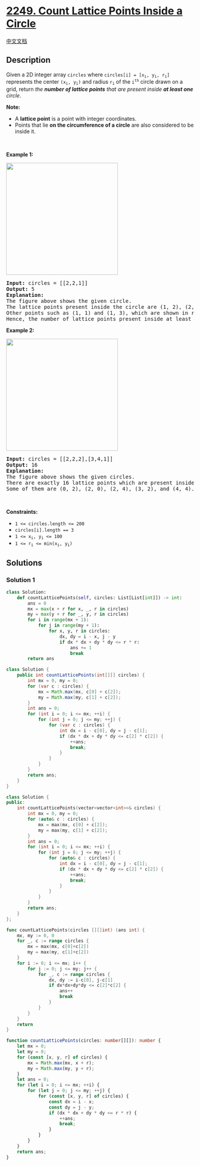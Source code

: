 # [2249. Count Lattice Points Inside a Circle](https://leetcode.com/problems/count-lattice-points-inside-a-circle)

[中文文档](/solution/2200-2299/2249.Count%20Lattice%20Points%20Inside%20a%20Circle/README.md)

<!-- tags:Geometry,Array,Hash Table,Math,Enumeration -->

<!-- difficulty:Medium -->

## Description

<p>Given a 2D integer array <code>circles</code> where <code>circles[i] = [x<sub>i</sub>, y<sub>i</sub>, r<sub>i</sub>]</code> represents the center <code>(x<sub>i</sub>, y<sub>i</sub>)</code> and radius <code>r<sub>i</sub></code> of the <code>i<sup>th</sup></code> circle drawn on a grid, return <em>the <strong>number of lattice points</strong> </em><em>that are present inside <strong>at least one</strong> circle</em>.</p>

<p><strong>Note:</strong></p>

<ul>
	<li>A <strong>lattice point</strong> is a point with integer coordinates.</li>
	<li>Points that lie <strong>on the circumference of a circle</strong> are also considered to be inside it.</li>
</ul>

<p>&nbsp;</p>
<p><strong class="example">Example 1:</strong></p>
<img alt="" src="https://fastly.jsdelivr.net/gh/doocs/leetcode@main/solution/2200-2299/2249.Count%20Lattice%20Points%20Inside%20a%20Circle/images/exa-11.png" style="width: 300px; height: 300px;" />
<pre>
<strong>Input:</strong> circles = [[2,2,1]]
<strong>Output:</strong> 5
<strong>Explanation:</strong>
The figure above shows the given circle.
The lattice points present inside the circle are (1, 2), (2, 1), (2, 2), (2, 3), and (3, 2) and are shown in green.
Other points such as (1, 1) and (1, 3), which are shown in red, are not considered inside the circle.
Hence, the number of lattice points present inside at least one circle is 5.</pre>

<p><strong class="example">Example 2:</strong></p>
<img alt="" src="https://fastly.jsdelivr.net/gh/doocs/leetcode@main/solution/2200-2299/2249.Count%20Lattice%20Points%20Inside%20a%20Circle/images/exa-22.png" style="width: 300px; height: 300px;" />
<pre>
<strong>Input:</strong> circles = [[2,2,2],[3,4,1]]
<strong>Output:</strong> 16
<strong>Explanation:</strong>
The figure above shows the given circles.
There are exactly 16 lattice points which are present inside at least one circle. 
Some of them are (0, 2), (2, 0), (2, 4), (3, 2), and (4, 4).
</pre>

<p>&nbsp;</p>
<p><strong>Constraints:</strong></p>

<ul>
	<li><code>1 &lt;= circles.length &lt;= 200</code></li>
	<li><code>circles[i].length == 3</code></li>
	<li><code>1 &lt;= x<sub>i</sub>, y<sub>i</sub> &lt;= 100</code></li>
	<li><code>1 &lt;= r<sub>i</sub> &lt;= min(x<sub>i</sub>, y<sub>i</sub>)</code></li>
</ul>

## Solutions

### Solution 1

<!-- tabs:start -->

```python
class Solution:
    def countLatticePoints(self, circles: List[List[int]]) -> int:
        ans = 0
        mx = max(x + r for x, _, r in circles)
        my = max(y + r for _, y, r in circles)
        for i in range(mx + 1):
            for j in range(my + 1):
                for x, y, r in circles:
                    dx, dy = i - x, j - y
                    if dx * dx + dy * dy <= r * r:
                        ans += 1
                        break
        return ans
```

```java
class Solution {
    public int countLatticePoints(int[][] circles) {
        int mx = 0, my = 0;
        for (var c : circles) {
            mx = Math.max(mx, c[0] + c[2]);
            my = Math.max(my, c[1] + c[2]);
        }
        int ans = 0;
        for (int i = 0; i <= mx; ++i) {
            for (int j = 0; j <= my; ++j) {
                for (var c : circles) {
                    int dx = i - c[0], dy = j - c[1];
                    if (dx * dx + dy * dy <= c[2] * c[2]) {
                        ++ans;
                        break;
                    }
                }
            }
        }
        return ans;
    }
}
```

```cpp
class Solution {
public:
    int countLatticePoints(vector<vector<int>>& circles) {
        int mx = 0, my = 0;
        for (auto& c : circles) {
            mx = max(mx, c[0] + c[2]);
            my = max(my, c[1] + c[2]);
        }
        int ans = 0;
        for (int i = 0; i <= mx; ++i) {
            for (int j = 0; j <= my; ++j) {
                for (auto& c : circles) {
                    int dx = i - c[0], dy = j - c[1];
                    if (dx * dx + dy * dy <= c[2] * c[2]) {
                        ++ans;
                        break;
                    }
                }
            }
        }
        return ans;
    }
};
```

```go
func countLatticePoints(circles [][]int) (ans int) {
	mx, my := 0, 0
	for _, c := range circles {
		mx = max(mx, c[0]+c[2])
		my = max(my, c[1]+c[2])
	}
	for i := 0; i <= mx; i++ {
		for j := 0; j <= my; j++ {
			for _, c := range circles {
				dx, dy := i-c[0], j-c[1]
				if dx*dx+dy*dy <= c[2]*c[2] {
					ans++
					break
				}
			}
		}
	}
	return
}
```

```ts
function countLatticePoints(circles: number[][]): number {
    let mx = 0;
    let my = 0;
    for (const [x, y, r] of circles) {
        mx = Math.max(mx, x + r);
        my = Math.max(my, y + r);
    }
    let ans = 0;
    for (let i = 0; i <= mx; ++i) {
        for (let j = 0; j <= my; ++j) {
            for (const [x, y, r] of circles) {
                const dx = i - x;
                const dy = j - y;
                if (dx * dx + dy * dy <= r * r) {
                    ++ans;
                    break;
                }
            }
        }
    }
    return ans;
}
```

<!-- tabs:end -->

<!-- end -->
